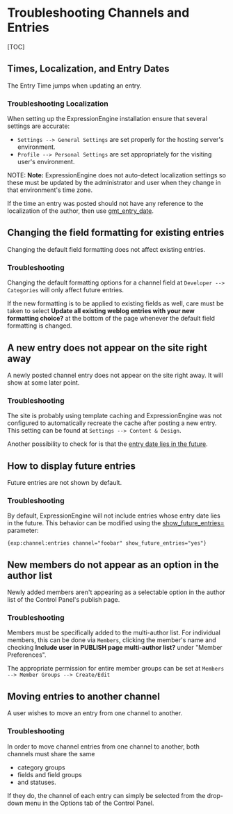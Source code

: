 <!--
    This source file is part of the open source project
    ExpressionEngine User Guide (https://github.com/ExpressionEngine/ExpressionEngine-User-Guide)

    @link      https://expressionengine.com/
    @copyright Copyright (c) 2003-2020, Packet Tide, LLC (https://packettide.com)
    @license   https://expressionengine.com/license Licensed under Apache License, Version 2.0
-->

# Troubleshooting Channels and Entries

[TOC]

## Times, Localization, and Entry Dates

The Entry Time jumps when updating an entry.

### Troubleshooting Localization

When setting up the ExpressionEngine installation ensure that several settings are accurate:

- `Settings --> General Settings` are set properly for the hosting server's environment.
- `Profile --> Personal Settings` are set appropriately for the visiting user's environment.

NOTE: **Note:** ExpressionEngine does not auto-detect localization settings so these must be updated by the administrator and user when they change in that environment's time zone.

If the time an entry was posted should not have any reference to the localization of the author, then use [gmt_entry_date](channels/entries.md#gmt_entry_date).

## Changing the field formatting for existing entries

Changing the default field formatting does not affect existing entries.

### Troubleshooting

Changing the default formatting options for a channel field at `Developer --> Categories` will only affect future entries.

If the new formatting is to be applied to existing fields as well, care must be taken to select **Update all existing weblog entries with your new formatting choice?** at the bottom of the page whenever the default field formatting is changed.

## A new entry does not appear on the site right away

A newly posted channel entry does not appear on the site right away. It will show at some later point.

### Troubleshooting

The site is probably using template caching and ExpressionEngine was not configured to automatically recreate the cache after posting a new entry. This setting can be found at `Settings --> Content & Design`.

Another possibility to check for is that the [entry date lies in the future](#how-to-display-future-entries).

## How to display future entries

Future entries are not shown by default.

### Troubleshooting

By default, ExpressionEngine will not include entries whose entry date lies in the future. This behavior can be modified using the [show_future_entries=](channels/entries.md#show_future_entries) parameter:

    {exp:channel:entries channel="foobar" show_future_entries="yes"}

## New members do not appear as an option in the author list

Newly added members aren't appearing as a selectable option in the author list of the Control Panel's publish page.

### Troubleshooting

Members must be specifically added to the multi-author list. For individual members, this can be done via `Members`, clicking the member's name and checking **Include user in PUBLISH page multi-author list?** under "Member Preferences".

The appropriate permission for entire member groups can be set at `Members --> Member Groups --> Create/Edit`

## Moving entries to another channel

A user wishes to move an entry from one channel to another.

### Troubleshooting

In order to move channel entries from one channel to another, both channels must share the same

- category groups
- fields and field groups
- and statuses.

If they do, the channel of each entry can simply be selected from the drop-down menu in the Options tab of the Control Panel.
